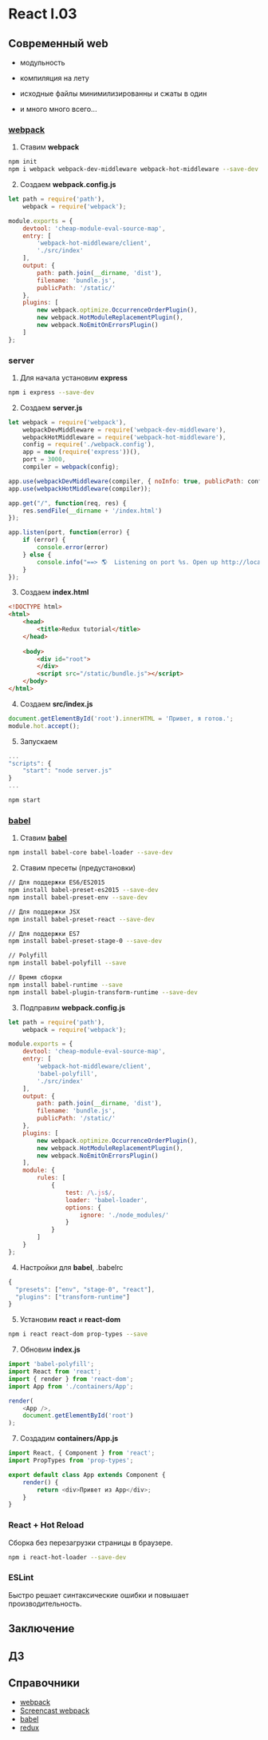 # React l.03

## Современный web

- модульность

- компиляция на лету

- исходные файлы минимилизированны и сжаты в один

- и много много всего...

### [webpack](https://webpack.js.org/)

1. Ставим **webpack** <space><space>

```bash
npm init
npm i webpack webpack-dev-middleware webpack-hot-middleware --save-dev
```

2. Создаем **webpack.config.js** <space><space>

```js
let path = require('path'),
    webpack = require('webpack');

module.exports = {
    devtool: 'cheap-module-eval-source-map',
    entry: [
        'webpack-hot-middleware/client',
        './src/index'
    ],
    output: {
        path: path.join(__dirname, 'dist'),
        filename: 'bundle.js',
        publicPath: '/static/'
    },
    plugins: [
        new webpack.optimize.OccurrenceOrderPlugin(),
        new webpack.HotModuleReplacementPlugin(),
        new webpack.NoEmitOnErrorsPlugin()
    ]
};
```

### server 

1. Для начала установим **express** <space><space>

```bash
npm i express --save-dev
```

2. Создаем **server.js** <space><space>

```js
let webpack = require('webpack'),
    webpackDevMiddleware = require('webpack-dev-middleware'),
    webpackHotMiddleware = require('webpack-hot-middleware'),
    config = require('./webpack.config'),
    app = new (require('express'))(),
    port = 3000,
    compiler = webpack(config);

app.use(webpackDevMiddleware(compiler, { noInfo: true, publicPath: config.output.publicPath }));
app.use(webpackHotMiddleware(compiler));

app.get("/", function(req, res) {
    res.sendFile(__dirname + '/index.html')
});

app.listen(port, function(error) {
    if (error) {
        console.error(error)
    } else {
        console.info("==> 🌎  Listening on port %s. Open up http://localhost:%s/ in your browser.", port, port)
    }
});
```

3. Создаем **index.html** <space><space>

```html
<!DOCTYPE html>
<html>
    <head>
        <title>Redux tutorial</title>
    </head>
    
    <body>
        <div id="root">
        </div>
        <script src="/static/bundle.js"></script>
    </body>
</html>
```

4. Создаем **src/index.js** <space><space>

```js
document.getElementById('root').innerHTML = 'Привет, я готов.';
module.hot.accept();
```

5. Запускаем <space><space>

```js
...
"scripts": {
    "start": "node server.js"
}
...
```

```bash
npm start
```

### [babel](http://babeljs.io/)

1. Ставим **[babel](http://babeljs.io/)** <space><space>

```bash
npm install babel-core babel-loader --save-dev
```

2. Ставим пресеты (предустановки) <space><space>

```bash
// Для поддержки ES6/ES2015
npm install babel-preset-es2015 --save-dev
npm install babel-preset-env --save-dev

// Для поддержки JSX
npm install babel-preset-react --save-dev

// Для поддержки ES7
npm install babel-preset-stage-0 --save-dev

// Polyfill
npm install babel-polyfill --save

// Время сборки
npm install babel-runtime --save
npm install babel-plugin-transform-runtime --save-dev
```

3. Подправим **webpack.config.js**  <space><space>

```js
let path = require('path'),
    webpack = require('webpack');

module.exports = {
    devtool: 'cheap-module-eval-source-map',
    entry: [
        'webpack-hot-middleware/client',
        'babel-polyfill',
        './src/index'
    ],
    output: {
        path: path.join(__dirname, 'dist'),
        filename: 'bundle.js',
        publicPath: '/static/'
    },
    plugins: [
        new webpack.optimize.OccurrenceOrderPlugin(),
        new webpack.HotModuleReplacementPlugin(),
        new webpack.NoEmitOnErrorsPlugin()
    ],
    module: {
        rules: [
            {
                test: /\.js$/,
                loader: 'babel-loader',
                options: {
                    ignore: './node_modules/'
                }
            }
        ]
    }
};
```

4. Настройки для **babel**,  .babelrc <space><space>

```js
{
  "presets": ["env", "stage-0", "react"],
  "plugins": ["transform-runtime"]
}
```

5. Установим **react** и **react-dom**  <space><space>

```bash
npm i react react-dom prop-types --save
```

7. Обновим **index.js** <space><space>

```js
import 'babel-polyfill';
import React from 'react';
import { render } from 'react-dom';
import App from './containers/App';

render(
    <App />,
    document.getElementById('root')
);
```

7. Создадим **containers/App.js** <space><space>

```js
import React, { Component } from 'react';
import PropTypes from 'prop-types';

export default class App extends Component {
    render() {
        return <div>Привет из App</div>;
    }
}
```

### React + Hot Reload

Сборка без перезагрузки страницы в браузере.

```bash
npm i react-hot-loader --save-dev
```


### ESLint

Быстро решает синтаксические ошибки и повышает производительность.


## Заключение

## ДЗ

## Справочники
- [webpack](https://webpack.js.org/)
- [Screencast webpack](https://learn.javascript.ru/screencast/webpack)
- [babel](http://babeljs.io/)
- [redux](https://redux.js.org/index.html)